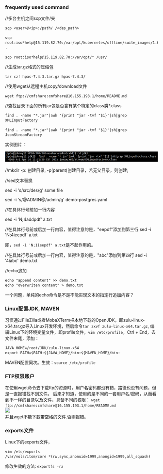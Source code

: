 ### frequently used command
//多台主机之间scp文件/夹

```
scp <user>@<ip>:/path/ /<des_path>

scp root:iso*help@15.119.82.70:/var/opt/kubernetes/offline/suite_images/1.0.tar .

scp root:iso*help@15.119.82.70:/var/opt/* /usr/
```

//生成tar.gz格式的压缩包

```
tar czf hpas-7.4.3.tar.gz hpas-7.4.3/
```

//使用wget从远程主机copy/download文件

```
wget ftp://cmfshare:cmfshare@16.155.193.1/home/README.md
```

//查找目录下面的所有jar包是否含有某个特定的class类*.class
```
find . -name "*.jar"|awk '{print "jar -tvf "$1}'|sh|grep XMLInputFactory

find . -name "*.jar"|awk '{print "jar -tvf "$1}'|sh|grep JsonStreamFactory
```
实例图片：

 ![](https://github.com/johnnywong233/first_blog/raw/gh-pages/_posts/img/find_class_in_jar.png)

//mkdir -p: 创建目录, -p(parent)创建目录，若无父目录，则创建;

//sed文本替换

sed -i 's/src/des/g' some.file

sed -i 's/@ADMIN@/admin/g' demo-postgres.yaml

//在具体行号前加一行内容

sed -i 'N;4addpdf' a.txt

//在具体行号前或后加一行内容，值得注意的是，"eepdf"添加到第三行
sed -i 'N;4ieepdf' a.txt

即，```sed -i 'N;1ieepdf' a.txt```是不起作用的。

//在具体行号前或后加一行内容，值得注意的是，"abc"添加到第四行
sed -i '4iabc' demo.txt


//echo追加
```
echo "append content" >> demo.txt
echo "overwriten content" > demo.txt
```
一个问题，单纯的echo命令是不是不能实现文本的指定行追加内容？



### Linux配置JDK, MAVEN
习惯通过FileZilla或者MobaXTerm把本地下载的OpenJDK，即zulu-linux-x64.tar.gz导入Linux开发坏境，然后命令```tar zxvf zulu-linux-x64.tar.gz```, 编辑Linux下的环境变量文件，即profile文件，```vim /etc/profile```，Ctrl + End，去文件末尾，添加：
```
JAVA_HOME=/root/JDK/zulu-linux-x64
export PATH=$PATH:${JAVA_HOME}/bin:${MAVEN_HOME}/bin:
```

MAVEN配置同次。生效：```source /etc/profile```

### FTP权限账户
在使用wget命令去下载ftp的资源时，用户名密码都没有错，路径也没有问题，但是一直报错找不到文件。
后来才知道，使用的是不同的一套用户名/密码，从而看到不一样的目录以及文件，具备不同的权限：
```wget ftp://cmfshare:cmfshare@16.155.193.1/home/README.md```  
![](https://github.com/johnnywong233/first_blog/raw/gh-pages/_posts/img/ftp_permission.png)  
并且wget不能下载带空格的文件.否则报错。

### exports文件
Linux下的exports文件，
```batch
vim /etc/exports
/var/vols/itom/core *(rw,sync,anonuid=1999,anongid=1999,all_squash)
```
修改生效的方法: ```exportfs -ra```
